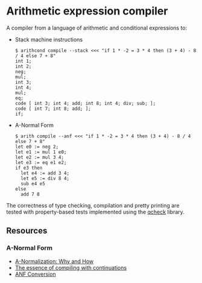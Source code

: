 # Arithmetic expression compiler

A compiler from a language of arithmetic and conditional expressions to:

- Stack machine instructions

  ```command
  $ arithcond compile --stack <<< "if 1 * -2 = 3 * 4 then (3 + 4) - 8 / 4 else 7 + 8"
  int 1;
  int 2;
  neg;
  mul;
  int 3;
  int 4;
  mul;
  eq;
  code [ int 3; int 4; add; int 8; int 4; div; sub; ];
  code [ int 7; int 8; add; ];
  if;
  ```

- A-Normal Form

  ```command
  $ arith compile --anf <<< "if 1 * -2 = 3 * 4 then (3 + 4) - 8 / 4 else 7 + 8"
  let e0 := neg 2;
  let e1 := mul 1 e0;
  let e2 := mul 3 4;
  let e3 := eq e1 e2;
  if e3 then
    let e4 := add 3 4;
    let e5 := div 8 4;
    sub e4 e5
  else
    add 7 8
  ```

The correctness of type checking, compilation and pretty printing are tested
with property-based tests implemented using the [qcheck] library.

[qcheck]: https://github.com/c-cube/qcheck

## Resources

### A-Normal Form

- [A-Normalization: Why and How](https://matt.might.net/articles/a-normalization/)
- [The essence of compiling with continuations](https://doi.org/10.1145/173262.155113)
- [ANF Conversion](https://compiler.club/anf-conversion/)
